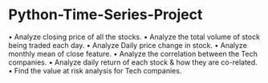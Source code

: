 # Python-Time-Series-Project
• Analyze closing price of all the stocks.
• Analyze the total volume of stock being traded each day.
• Analyze Daily price change in stock.
• Analyze monthly mean of close feature.
• Analyze the correlation between the Tech companies.
• Analyze daily return of each stock & how they are co-related.
• Find the value at risk analysis for Tech companies.
